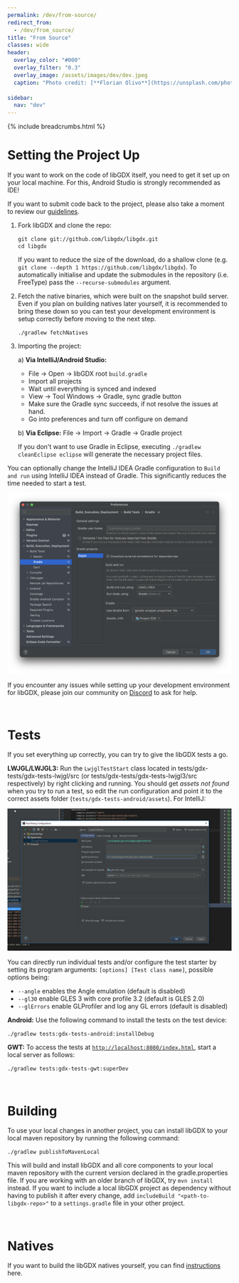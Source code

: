 ```yaml
---
permalink: /dev/from-source/
redirect_from:
  - /dev/from_source/
title: "From Source"
classes: wide
header:
  overlay_color: "#000"
  overlay_filter: "0.3"
  overlay_image: /assets/images/dev/dev.jpeg
  caption: "Photo credit: [**Florian Olivo**](https://unsplash.com/photos/Ek9Znm8lQ1U)"

sidebar:
  nav: "dev"
---
```


{% include breadcrumbs.html %}

# Setting the Project Up
If you want to work on the code of libGDX itself, you need to get it set up on your local machine. For this, Android Studio is strongly recommended as IDE!

If you want to submit code back to the project, please also take a moment to review our [guidelines](/dev/contributing/).

1. Fork libGDX and clone the repo:
   ```
   git clone git://github.com/libgdx/libgdx.git
   cd libgdx
   ```
   If you want to reduce the size of the download, do a shallow clone (e.g. `git clone --depth 1 https://github.com/libgdx/libgdx`). To automatically initialise and update the submodules in the repository (i.e. FreeType) pass the `--recurse-submodules` argument.
   
2. Fetch the native binaries, which were built on the snapshot build server. Even if you plan on building natives later yourself, it is recommended to bring these down so you can test your development environment is setup correctly before moving to the next step.
   ```
   ./gradlew fetchNatives
   ```
3. Importing the project:

    a) **Via IntelliJ/Android Studio:**

     - File -> Open -> libGDX root `build.gradle`
     - Import all projects
     - Wait until everything is synced and indexed
     - View -> Tool Windows -> Gradle, sync gradle button
     - Make sure the Gradle sync succeeds, if not resolve the issues at hand.
     - Go into preferences and turn off configure on demand

    b) **Via Eclipse:** File -> Import -> Gradle -> Gradle project

     If you don't want to use Gradle in Eclipse, executing `./gradlew cleanEclipse eclipse` will generate the necessary project files.

You can optionally change the IntelliJ IDEA Gradle configuration to `Build and run` using IntelliJ IDEA instead of Gradle. This significantly reduces the time needed to start a test.

![](/assets/images/dev/source/1.png)

If you encounter any issues while setting up your development environment for libGDX, please join our community on [Discord](/community/discord/) to ask for help.

<br/>

# Tests
If you set everything up correctly, you can try to give the libGDX tests a go.

**LWJGL/LWJGL3:** Run the `LwjglTestStart` class located in tests/gdx-tests/gdx-tests-lwjgl/src (or tests/gdx-tests/gdx-tests-lwjgl3/src respectively) by right clicking and running. You should get _assets not found_ when you try to run a test, so edit the run configuration and point it to the correct assets folder (`tests/gdx-tests-android/assets`). For IntelliJ:

![](/assets/images/dev/source/0.png)

You can directly run individual tests and/or configure the test starter by setting its program arguments: `[options] [Test class name]`, possible options being:

- `--angle` enables the Angle emulation (default is disabled)
- `--gl30` enable GLES 3 with core profile 3.2 (default is GLES 2.0)
- `--glErrors` enable GLProfiler and log any GL errors (default is disabled)

**Android:** Use the following command to install the tests on the test device:
```
./gradlew tests:gdx-tests-android:installDebug
```

**GWT:** To access the tests at [`http://localhost:8080/index.html`](http://localhost:8080/index.html), start a local server as follows:
```
./gradlew tests:gdx-tests-gwt:superDev
```

<br/>

# Building
To use your local changes in another project, you can install libGDX to your local maven repository by running the following command:
```
./gradlew publishToMavenLocal
```

This will build and install libGDX and all core components to your local maven repository with the current version declared in the gradle.properties file. If you are working with an older branch of libGDX, try `mvn install` instead. If you want to include a local libGDX project as dependency without having to publish it after every change, add `includeBuild "<path-to-libgdx-repo>"` to a `settings.gradle` file in your other project.

<br/>

# Natives
If you want to build the libGDX natives yourself, you can find [instructions](/dev/natives/) here.
